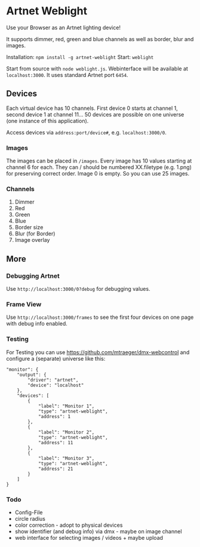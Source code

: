 # Artnet Weblight

Use your Browser as an Artnet lighting device!

It supports dimmer, red, green and blue channels as well as border, blur and images.

Installation: `npm install -g artnet-weblight` Start: `weblight`

Start from source with `node weblight.js`. 
Webinterface will be available at `localhost:3000`. It uses standard Artnet port `6454`.


## Devices

Each virtual device has 10 channels. First device 0 starts at channel 1, second device 1 at channel 11...
50 devices are possible on one universe (one instance of this application).

Access devices via `address:port/device#`, e.g. `localhost:3000/0`.

### Images
The images can be placed in `/images`. Every image has 10 values starting at channel 6 for each. 
They can / should be numbered XX.filetype (e.g. 1.png) for preserving correct order. 
Image 0 is empty. So you can use 25 images.


### Channels
1. Dimmer
2. Red
3. Green
4. Blue
5. Border size
6. Blur (for Border)
7. Image overlay


## More

### Debugging Artnet
Use `http://localhost:3000/0?debug` for debugging values.

### Frame View
Use `http://localhost:3000/frames` to see the first four devices on one page with debug info enabled.


### Testing
For Testing you can use https://github.com/mtraeger/dmx-webcontrol and configure a (separate) universe like this:
```
"monitor": {
    "output": {
        "driver": "artnet",
        "device": "localhost"
    },
    "devices": [
        {
            "label": "Monitor 1",
            "type": "artnet-weblight",
            "address": 1
        },
        {
            "label": "Monitor 2",
            "type": "artnet-weblight",
            "address": 11
        },
        {
            "label": "Monitor 3",
            "type": "artnet-weblight",
            "address": 21
        }
    ]
}
```

### Todo
* Config-File
* circle radius
* color correction - adopt to physical devices
* show identifier (and debug info) via dmx - maybe on image channel
* web interface for selecting images / videos + maybe upload

